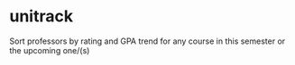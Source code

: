 # unitrack
Sort professors by rating and GPA trend for any course in this semester or the upcoming one/(s)